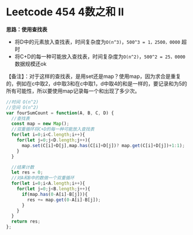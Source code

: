 # Leetcode 454 4数之和 II

**思路：使用查找表**

* 将D中的元素放入查找表，时间复杂度为`O(n^3)`，`500^3 = 1，2500，0000` 超时
* 将C+D的每一种可能放入查找表，时间复杂度为`O(n^2)`，`500^2 = 25，0000` 数据规模还ok

【备注】：对于这样的查找表，是用set还是map？使用map，因为求合是重复的，例如在c中取2，d中取3和在c中取1，d中取4的和是一样的，要记录和为5的所有可能性，所以要使用map记录每一个和出现了多少次。

```js
//时间 O(n^2)
//空间 O(n^2)
var fourSumCount = function(A, B, C, D) {
  //查找表
  const map = new Map();
  //双重循环将C+D的每一种可能放入查找表
  for(let i=0;i<C.length;i++){
    for(let j=0;j<D.length;j++){
      map.set(C[i]+D[j],map.has(C[i]+D[j])? map.get(C[i]+D[j])+1:1);
    }
  }

  //结果计数
  let res = 0;
  //对A和B中的数做一个双重循环
  for(let i=0;i<A.length;i++){
    for(let j=0;j<B.length;j++){
      if(map.has(0-A[i]-B[j])){
        res += map.get(0-A[i]-B[j]);
      }
    }
  }
  return res;
};
```




